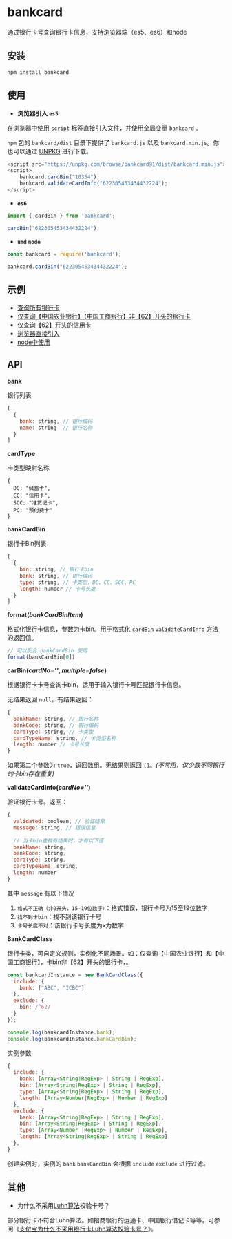 # bankcard

通过银行卡号查询银行卡信息，支持浏览器端（es5、es6）和node


## 安装

```shell
npm install bankcard
```

## 使用

- **浏览器引入 `es5`**

在浏览器中使用 `script` 标签直接引入文件，并使用全局变量 `bankcard` 。

`npm` 包的 `bankcard/dist` 目录下提供了 `bankcard.js` 以及 `bankcard.min.js`。你也可以通过 [UNPKG](https://unpkg.com/bankcard@latest/dist/) 进行下载。

```javascript
<script src="https://unpkg.com/browse/bankcard@1/dist/bankcard.min.js"></script>
<script>
	bankcard.cardBin("10354");
	bankcard.validateCardInfo("622305453434432224");
</script>
```

- **`es6`**

```javascript
import { cardBin } from 'bankcard';

cardBin("622305453434432224");
```

- **`umd` `node`**

```javascript
const bankcard = require('bankcard');

bankcard.cardBin("622305453434432224");
```

## 示例

- [查询所有银行卡](https://codesandbox.io/s/confident-cartwright-1uh1z?fontsize=14)
- [仅查询【中国农业银行】【中国工商银行】非【62】开头的银行卡](https://codesandbox.io/s/mystifying-wave-czzzx?fontsize=14)
- [仅查询【62】开头的信用卡](https://codesandbox.io/s/hardcore-keller-8ymxc?fontsize=14)
- [浏览器直接引入](https://codesandbox.io/s/wizardly-fire-8mrnj?fontsize=14&hidenavigation=1&theme=dark)
- [node中使用](https://codesandbox.io/s/youthful-wave-sb4ou?fontsize=14)

## API

**bank**

银行列表

```javascript
[
  {
    bank: string, // 银行编码
    name: string  // 银行名称
  }
]
```

**cardType**

卡类型映射名称

```
{
  DC: "储蓄卡",
  CC: "信用卡",
  SCC: "准贷记卡",
  PC: "预付费卡"
}
```

**bankCardBin**

银行卡Bin列表

```javascript
[
  {
    bin: string, // 银行卡bin
    bank: string, // 银行编码
    type: string, // 卡类型，DC、CC、SCC、PC
    length: number // 卡号长度
  }
]
```

**format(*bankCardBinItem*)**

格式化银行卡信息，参数为卡bin。用于格式化 `cardBin` `validateCardInfo` 方法的返回值。

```javascript
// 可以配合 bankCardBin 使用
format(bankCardBin[0])
```

**carBin(*cardNo=''*, *multiple=false*)**

根据银行卡卡号查询卡bin，适用于输入银行卡号匹配银行卡信息。

无结果返回 `null`，有结果返回：

```javascript
{
  bankName: string, // 银行名称
  bankCode: string, // 银行编码
  cardType: string, // 卡类型
  cardTypeName: string, // 卡类型名称
  length: number // 卡号长度
}
```

如果第二个参数为 `true`，返回数组。无结果则返回 `[]`。*(不常用，仅少数不同银行的卡bin存在重复)*

**validateCardInfo(*cardNo=''*)**

验证银行卡号。返回：

```javascript
{
  validated: boolean, // 验证结果
  message: string, // 错误信息
  
  // 当卡bin查找有结果时，才有以下值
  bankName: string,
  bankCode: string,
  cardType: string,
  cardTypeName: string,
  length: number
}
```

其中 `message` 有以下情况

1. `格式不正确（非0开头，15-19位数字）`：格式错误，银行卡号为15至19位数字
2. `找不到卡bin`：找不到该银行卡号
4. `卡号长度不对`：该银行卡号长度为x为数字

**BankCardClass**

银行卡类，可自定义规则，实例化不同场景。如：仅查询【中国农业银行】和【中国工商银行】，卡bin非【62】开头的银行卡，。

```javascript
const bankcardInstance = new BankCardClass({
  include: {
    bank: ["ABC", "ICBC"]
  },
  exclude: {
    bin: /^62/
  }
});

console.log(bankcardInstance.bank);
console.log(bankcardInstance.bankCardBin);
```

实例参数

```javascript
{
  include: {
    bank: [Array<String|RegExp> | String | RegExp],
    bin: [Array<String|RegExp> | String | RegExp],
    type: [Array<String|RegExp> | String | RegExp],
    length: [Array<Number|RegExp> | Number | RegExp]
  },
  exclude: {
    bank: [Array<String|RegExp> | String | RegExp],
    bin: [Array<String|RegExp> | String | RegExp],
    type: [Array<Number |RegExp> | Number | RegExp],
    length: [Array<String|RegExp> | String | RegExp]
  },
}
```

创建实例时，实例的 `bank` `bankCardBin` 会根据 `include` `exclude` 进行过滤。

## 其他

- 为什么不采用[Luhn算法](https://baike.baidu.com/item/Luhn%E7%AE%97%E6%B3%95/22799984)校验卡号？

部分银行卡不符合Luhn算法。如招商银行的运通卡、中国银行借记卡等等。可参阅《[支付宝为什么不采用银行卡Luhn算法校验卡号？](https://www.zhihu.com/question/21729157)》。



